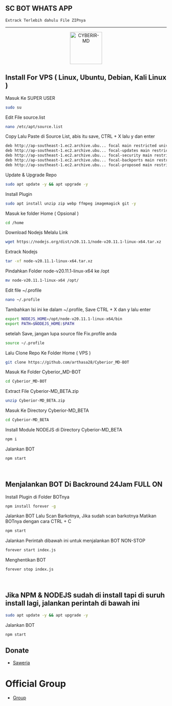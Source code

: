 ## SC BOT WHATS APP

 	Extrack Terlebih dahulu File ZIPnya
-----------------------------------------------------

<p align="center">
<img src="https://github.com/zeeoneofficial/Haruka-Md/blob/v1/media/Haruka.jpg" alt="CYBERIR-MD" width="100"/>


## Install For VPS ( Linux, Ubuntu, Debian, Kali Linux )

Masuk Ke SUPER USER
```bash
sudo su
```
Edit File source.list
```bash
nano /etc/apt/source.list
```
Copy Lalu Paste di Source List, abis itu save, CTRL + X lalu y dan enter
```bash
deb http://ap-southeast-1.ec2.archive.ubu... focal main restricted universe multiverse
deb http://ap-southeast-1.ec2.archive.ubu... focal-updates main restricted universe multiverse
deb http://ap-southeast-1.ec2.archive.ubu... focal-security main restricted universe multiverse
deb http://ap-southeast-1.ec2.archive.ubu... focal-backports main restricted universe multiverse
deb http://ap-southeast-1.ec2.archive.ubu... focal-proposed main restricted universe multiverse
```
Update & Upgrade Repo
```bash
sudo apt update -y && apt upgrade -y
```
Install Plugin
```bash
sudo apt install unzip zip webp ffmpeg imagemagick git -y
```
Masuk ke folder Home ( Opsional )
```bash
cd /home
```
Download Nodejs Melalu Link
```bash
wget https://nodejs.org/dist/v20.11.1/node-v20.11.1-linux-x64.tar.xz
```
Extrack Nodejs
```bash
tar -xf node-v20.11.1-linux-x64.tar.xz
```
Pindahkan Folder node-v20.11.1-linux-x64 ke /opt
```bash
mv node-v20.11.1-linux-x64 /opt/
```
Edit file ~/.profile
```bash
nano ~/.profile
```
Tambahkan Isi ini ke dalam ~/.profile, Save CTRL + X dan y lalu enter
```bash
export NODEJS_HOME=/opt/node-v20.11.1-linux-x64/bin
export PATH=$NODEJS_HOME:$PATH
```
setelah Save, jangan lupa source file Fix.profile anda
```bash
source ~/.profile
```
Lalu Clone Repo Ke Folder Home ( VPS )
```bash
git clone https://github.com/arthasa28/Cyberior_MD-BOT
```
Masuk Ke Folder Cyberior_MD-BOT 
```bash
cd Cyberior_MD-BOT 
```
Extract File Cyberior-MD_BETA.zip
```bash
unzip Cyberior-MD_BETA.zip
```
Masuk Ke Directory Cyberior-MD_BETA
```bash
cd Cyberior-MD_BETA
```
Install Module NODEJS di Directory Cyberior-MD_BETA
```bash
npm i
```
Jalankan BOT
```bash
npm start
```
</br>

## Menjalankan BOT Di Backround 24Jam FULL ON
Install Plugin di Folder BOTnya
```bash
npm install forever -g
```
Jalankan BOT Lalu Scan Barkotnya, Jika sudah scan barkotnya Matikan BOTnya dengan cara CTRL + C
```bash
npm start
```
Jalankan Perintah dibawah ini untuk menjalankan BOT NON-STOP
```bash
forever start index.js
```
Menghentikan BOT 
```bash
forever stop index.js
```

</br>

## Jika NPM & NODEJS sudah di install tapi di suruh install lagi, jalankan perintah di bawah ini
```bash
sudo apt update -y && apt upgrade -y
```
Jalankan BOT
```bash
npm start
```



## Donate
- [Saweria](https://saweria.co/arthasyarif)


# Official Group
- [Group](##)

